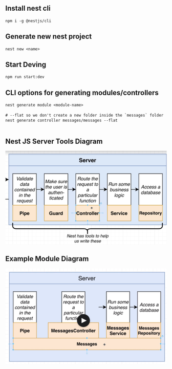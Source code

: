## Install nest cli
```
npm i -g @nestjs/cli
```

## Generate new nest project
```
nest new <name>
```

## Start Deving
```
npm run start:dev
```

## CLI options for generating modules/controllers
```
nest generate module <module-name>

# --flat so we don't create a new folder inside the `messages` folder
nest generate controller messages/messages --flat


```

## Nest JS Server Tools Diagram
<img src="./course-diagrams/3.nest-req-res-tools.png">

## Example Module Diagram
<img src="./course-diagrams/5.messages-module.png">
